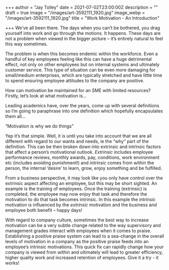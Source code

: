 +++
author = "Jay Tolley"
date = 2021-07-02T23:00:00Z
description = ""
draft = true
image = "/images/art-3592111_1920.jpg"
image_webp = "/images/art-3592111_1920.jpg"
title = "Work Motivation - An Introduction"

+++
We’ve all been there. The days when you can’t be bothered, you drag yourself into work and go through the motions. It happens. These days are not a problem when viewed in the bigger picture – it’s entirely natural to feel this way sometimes.

The problem is when this becomes endemic within the workforce. Even a handful of key employees feeling like this can have a huge detrimental effect, not only on other employees but on internal systems and ultimately customer service. This type of situation can be even more damaging for small/medium enterprises, which are typically stretched and have little time to spend ensuring employee attitudes to the company are positive.

How can motivation be maintained for an SME with limited resources? Firstly, let’s look at what motivation is…

Leading academics have, over the years, come up with several definitions so I’m going to paraphrase into one definition which hopefully encapsulates them all…

“Motivation is why we do things”

Yep it’s that simple. Well, it is until you take into account that we are all different with regard to our wants and needs, ie the “why” part of the definition. This can be then broken down into extrinsic and intrinsic factors that affect a person’s motivational outlook. _Extrinsic_ includes employee performance reviews, monthly awards, pay, conditions, work environment etc (includes avoiding punishment!) and _intrinsic_ comes from within the person, the internal ‘desire’ to learn, grow, enjoy something and be fulfilled.

From a business perspective, it may look like you only have control over the extrinsic aspect affecting an employee, but this may be short sighted. An example is the training of employees. Once the training (extrinsic) is completed, the employee may now enjoy that task and therefore the motivation to do that task becomes intrinsic. In this example the _intrinsic_ motivation is influenced by the _extrinsic_ motivation and the business and employee both benefit – happy days!

With regard to company culture, sometimes the best way to increase motivation can be a very subtle change related to the way supervisory and management grades interact with employees when it comes to praise. Establishing a positive praise system can lead to a sea-change in the overall levels of motivation in a company as the positive praise feeds into an employee’s intrinsic motivations. This quick fix can rapidly change how your company is viewed from within and ultimately will lead to greater efficiency, higher quality work and increased retention of employees. Give it a try - it works!
